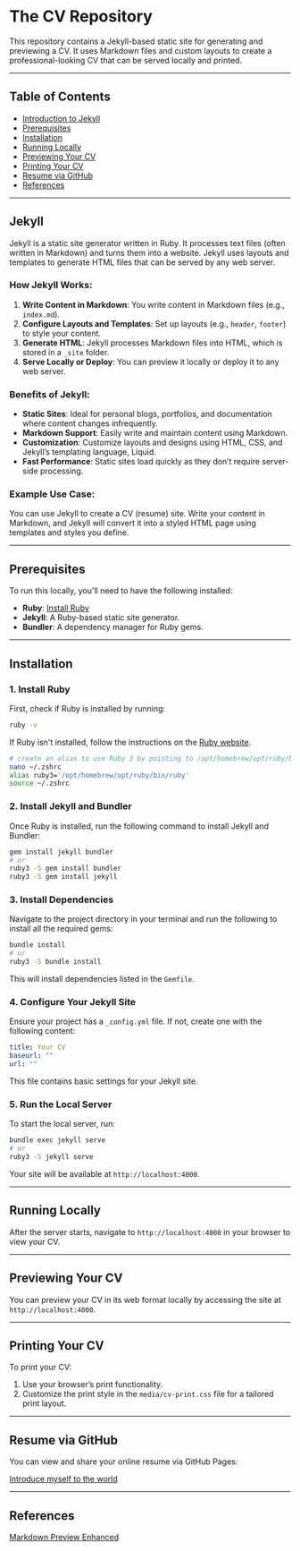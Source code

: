 # The CV Repository

This repository contains a Jekyll-based static site for generating and previewing a CV. It uses Markdown files and custom layouts to create a professional-looking CV that can be served locally and printed.

---

## Table of Contents

- [Introduction to Jekyll](#jekyll)
- [Prerequisites](#prerequisites)
- [Installation](#installation)
- [Running Locally](#running-locally)
- [Previewing Your CV](#previewing-your-cv)
- [Printing Your CV](#printing-your-cv)
- [Resume via GitHub](#resume-via-github)
- [References](#reference)

---

## Jekyll

Jekyll is a static site generator written in Ruby. It processes text files (often written in Markdown) and turns them into a website. Jekyll uses layouts and templates to generate HTML files that can be served by any web server.

### How Jekyll Works:

1. **Write Content in Markdown**: You write content in Markdown files (e.g., `index.md`).
2. **Configure Layouts and Templates**: Set up layouts (e.g., `header`, `footer`) to style your content.
3. **Generate HTML**: Jekyll processes Markdown files into HTML, which is stored in a `_site` folder.
4. **Serve Locally or Deploy**: You can preview it locally or deploy it to any web server.

### Benefits of Jekyll:

- **Static Sites**: Ideal for personal blogs, portfolios, and documentation where content changes infrequently.
- **Markdown Support**: Easily write and maintain content using Markdown.
- **Customization**: Customize layouts and designs using HTML, CSS, and Jekyll’s templating language, Liquid.
- **Fast Performance**: Static sites load quickly as they don’t require server-side processing.

### Example Use Case:

You can use Jekyll to create a CV (resume) site. Write your content in Markdown, and Jekyll will convert it into a styled HTML page using templates and styles you define.

---

## Prerequisites

To run this locally, you'll need to have the following installed:

- **Ruby**: [Install Ruby](https://www.ruby-lang.org/en/documentation/installation/)
- **Jekyll**: A Ruby-based static site generator.
- **Bundler**: A dependency manager for Ruby gems.

---

## Installation

### 1. Install Ruby

First, check if Ruby is installed by running:

```bash
ruby -v
```

If Ruby isn't installed, follow the instructions on the [Ruby website](https://www.ruby-lang.org/en/documentation/installation/).

```bash
# create an alias to use Ruby 3 by pointing to /opt/homebrew/opt/ruby/bin
nano ~/.zshrc
alias ruby3='/opt/homebrew/opt/ruby/bin/ruby'
source ~/.zshrc
```

### 2. Install Jekyll and Bundler

Once Ruby is installed, run the following command to install Jekyll and Bundler:

```bash
gem install jekyll bundler
# or
ruby3 -S gem install bundler
ruby3 -S gem install jekyll
```

### 3. Install Dependencies

Navigate to the project directory in your terminal and run the following to install all the required gems:

```bash
bundle install
# or
ruby3 -S bundle install
```

This will install dependencies listed in the `Gemfile`.

### 4. Configure Your Jekyll Site

Ensure your project has a `_config.yml` file. If not, create one with the following content:

```yaml
title: Your CV
baseurl: ""
url: ""
```

This file contains basic settings for your Jekyll site.

### 5. Run the Local Server

To start the local server, run:

```bash
bundle exec jekyll serve
# or
ruby3 -S jekyll serve
```

Your site will be available at `http://localhost:4000`.

---

## Running Locally

After the server starts, navigate to `http://localhost:4000` in your browser to view your CV.

---

## Previewing Your CV

You can preview your CV in its web format locally by accessing the site at `http://localhost:4000`.

---

## Printing Your CV

To print your CV:

1. Use your browser’s print functionality.
2. Customize the print style in the `media/cv-print.css` file for a tailored print layout.

---

## Resume via GitHub

You can view and share your online resume via GitHub Pages:

[Introduce myself to the world](https://huixin-tw.github.io/Resume/)

---

## References

[Markdown Preview Enhanced](https://shd101wyy.github.io/markdown-preview-enhanced/#/)

